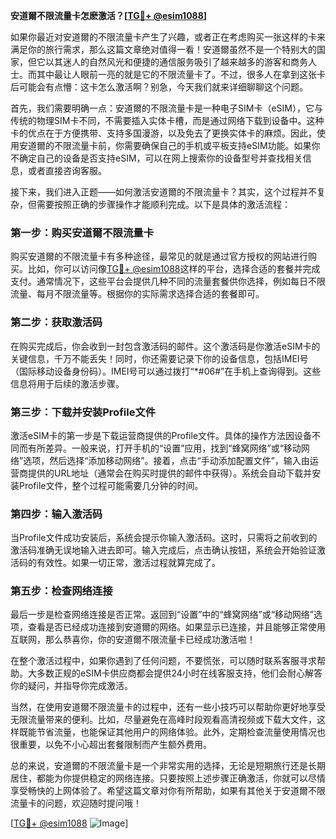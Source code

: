 **安道爾不限流量卡怎麽激活？[[TG💪+ @esim1088](https://t.me/s/esim1088)]**

如果你最近对安道爾的不限流量卡产生了兴趣，或者正在考虑购买一张这样的卡来满足你的旅行需求，那么这篇文章绝对值得一看！安道爾虽然不是一个特别大的国家，但它以其迷人的自然风光和便捷的通信服务吸引了越来越多的游客和商务人士。而其中最让人眼前一亮的就是它的不限流量卡了。不过，很多人在拿到这张卡后可能会有点懵：这卡怎么激活啊？别急，今天我们就来详细聊聊这个问题。

首先，我们需要明确一点：安道爾的不限流量卡是一种电子SIM卡（eSIM），它与传统的物理SIM卡不同，不需要插入实体卡槽，而是通过网络下载到设备中。这种卡的优点在于方便携带、支持多国漫游，以及免去了更换实体卡的麻烦。因此，使用安道爾的不限流量卡前，你需要确保自己的手机或平板支持eSIM功能。如果你不确定自己的设备是否支持eSIM，可以在网上搜索你的设备型号并查找相关信息，或者直接咨询客服。

接下来，我们进入正题——如何激活安道爾的不限流量卡？其实，这个过程并不复杂，但需要按照正确的步骤操作才能顺利完成。以下是具体的激活流程：

### 第一步：购买安道爾不限流量卡

购买安道爾的不限流量卡有多种途径，最常见的就是通过官方授权的网站进行购买。比如，你可以访问像[TG💪+ @esim1088](https://t.me/s/esim1088)这样的平台，选择合适的套餐并完成支付。通常情况下，这些平台会提供几种不同的流量套餐供你选择，例如每日不限流量、每月不限流量等。根据你的实际需求选择合适的套餐即可。

### 第二步：获取激活码

在购买完成后，你会收到一封包含激活码的邮件。这个激活码是你激活eSIM卡的关键信息，千万不能丢失！同时，你还需要记录下你的设备信息，包括IMEI号（国际移动设备身份码）。IMEI号可以通过拨打“*#06#”在手机上查询得到。这些信息将用于后续的激活步骤。

### 第三步：下载并安装Profile文件

激活eSIM卡的第一步是下载运营商提供的Profile文件。具体的操作方法因设备不同而有所差异。一般来说，打开手机的“设置”应用，找到“蜂窝网络”或“移动网络”选项，然后选择“添加移动网络”。接着，点击“手动添加配置文件”，输入由运营商提供的URL地址（通常会在购买时提供的邮件中获得）。系统会自动下载并安装Profile文件，整个过程可能需要几分钟的时间。

### 第四步：输入激活码

当Profile文件成功安装后，系统会提示你输入激活码。这时，只需将之前收到的激活码准确无误地输入进去即可。输入完成后，点击确认按钮，系统会开始验证激活码的有效性。如果一切正常，激活过程就算完成了。

### 第五步：检查网络连接

最后一步是检查网络连接是否正常。返回到“设置”中的“蜂窝网络”或“移动网络”选项，查看是否已经成功连接到安道爾的网络。如果显示已连接，并且能够正常使用互联网，那么恭喜你，你的安道爾不限流量卡已经成功激活啦！

在整个激活过程中，如果你遇到了任何问题，不要慌张，可以随时联系客服寻求帮助。大多数正规的eSIM卡供应商都会提供24小时在线客服支持，他们会耐心解答你的疑问，并指导你完成激活。

当然，在使用安道爾不限流量卡的过程中，还有一些小技巧可以帮助你更好地享受无限流量带来的便利。比如，尽量避免在高峰时段观看高清视频或下载大文件，这样既能节省流量，也能保证其他用户的网络体验。此外，定期检查流量使用情况也很重要，以免不小心超出套餐限制而产生额外费用。

总的来说，安道爾的不限流量卡是一个非常实用的选择，无论是短期旅行还是长期居住，都能为你提供稳定的网络连接。只要按照上述步骤正确激活，你就可以尽情享受畅快的上网体验了。希望这篇文章对你有所帮助，如果有其他关于安道爾不限流量卡的问题，欢迎随时提问哦！

[[TG💪+ @esim1088](https://t.me/s/esim1088) ![Image](https://i.postimg.cc/4NQfJmqS/Snipaste-2025-05-13-00-14-12.png)]